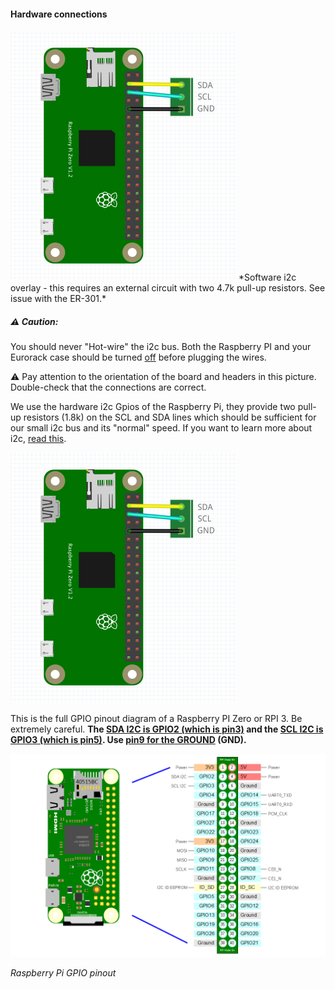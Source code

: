 #### Hardware connections

<img src="/doc/images/i2c_gpio.png" alt="i2c_GPIO" style="zoom:50%;" />
*Software i2c overlay - this requires an external circuit with two 4.7k pull-up resistors. See issue with the ER-301.*

##### ⚠️ Caution: 
You should never "Hot-wire" the i2c bus. Both the Raspberry PI and your Eurorack case should be turned <u>off</u> before plugging the wires.  

⚠️ Pay attention to the orientation of the board and headers in this picture. Double-check that the connections are correct. 

We use the hardware i2c Gpios of the Raspberry Pi, they provide two pull-up resistors (1.8k) on the SCL and SDA lines which should be sufficient for our small i2c bus and its "normal" speed. If you want to learn more about i2c, [read this](https://llllllll.co/t/a-users-guide-to-i2c/19219). 

<img src="/doc/images/i2c_gpio.png" alt="i2c_GPIO" style="zoom:50%;" />

This is the full GPIO pinout diagram of a Raspberry PI Zero or RPI 3. Be extremely careful. **The <u>SDA I2C is GPIO2 (which is pin3)</u> and the <u>SCL I2C is GPIO3 (which is pin5)</u>. Use <u>pin9 for the GROUND</u> (GND).** 


<img src="/doc/images/rpi_gpio_pinout.png" alt="rpiZ-08" style="zoom: 50%;" />

*Raspberry Pi GPIO pinout*


